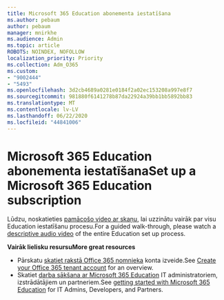 ```yaml
---
title: Microsoft 365 Education abonementa iestatīšana
ms.author: pebaum
author: pebaum
manager: mnirkhe
ms.audience: Admin
ms.topic: article
ROBOTS: NOINDEX, NOFOLLOW
localization_priority: Priority
ms.collection: Adm_O365
ms.custom:
- "9002444"
- "5493"
ms.openlocfilehash: 3d2cb4689a0281e0184f2a02ec153208a997e8f7
ms.sourcegitcommit: 981880f6141278b87da22924a39bb1bb5892bb83
ms.translationtype: MT
ms.contentlocale: lv-LV
ms.lasthandoff: 06/22/2020
ms.locfileid: "44841006"
---
```

# <a name="set-up-a-microsoft-365-education-subscription"></a><span data-ttu-id="a05fb-102">Microsoft 365 Education abonementa iestatīšana</span><span class="sxs-lookup"><span data-stu-id="a05fb-102">Set up a Microsoft 365 Education subscription</span></span>

<span data-ttu-id="a05fb-103">Lūdzu, noskatieties [pamācošo video ar skaņu](https://aka.ms/M365EduSetup), lai uzzinātu vairāk par visu Education iestatīšanu procesu.</span><span class="sxs-lookup"><span data-stu-id="a05fb-103">For a guided walk-through, please watch a [descriptive audio video](https://aka.ms/M365EduSetup) of the entire Education set up process.</span></span>

<span data-ttu-id="a05fb-104">**Vairāk lielisku resursu**</span><span class="sxs-lookup"><span data-stu-id="a05fb-104">**More great resources**</span></span>

- <span data-ttu-id="a05fb-105">Pārskatu [skatiet rakstā Office 365 nomnieka](https://docs.microsoft.com/microsoft-365/education/deploy/create-your-office-365-tenant) konta izveide.</span><span class="sxs-lookup"><span data-stu-id="a05fb-105">See [Create your Office 365 tenant account](https://docs.microsoft.com/microsoft-365/education/deploy/create-your-office-365-tenant) for an overview.</span></span>
- <span data-ttu-id="a05fb-106">Skatiet [darba sākšana ar Microsoft 365 Education](https://docs.microsoft.com/education/) IT administratoriem, izstrādātājiem un partneriem.</span><span class="sxs-lookup"><span data-stu-id="a05fb-106">See [getting started with Microsoft 365 Education](https://docs.microsoft.com/education/) for IT Admins, Developers, and Partners.</span></span>